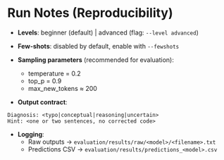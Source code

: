 # Run Notes (Reproducibility)

- **Levels**: beginner (default) | advanced (flag: `--level advanced`)  
- **Few-shots**: disabled by default, enable with `--fewshots`  
- **Sampling parameters** (recommended for evaluation):  
  - temperature = 0.2  
  - top_p = 0.9  
  - max_new_tokens ≈ 200  

- **Output contract**:
```
Diagnosis: <typo|conceptual|reasoning|uncertain>
Hint: <one or two sentences, no corrected code>
```

- **Logging**:  
  - Raw outputs → `evaluation/results/raw/<model>/<filename>.txt`  
  - Predictions CSV → `evaluation/results/predictions_<model>.csv`
